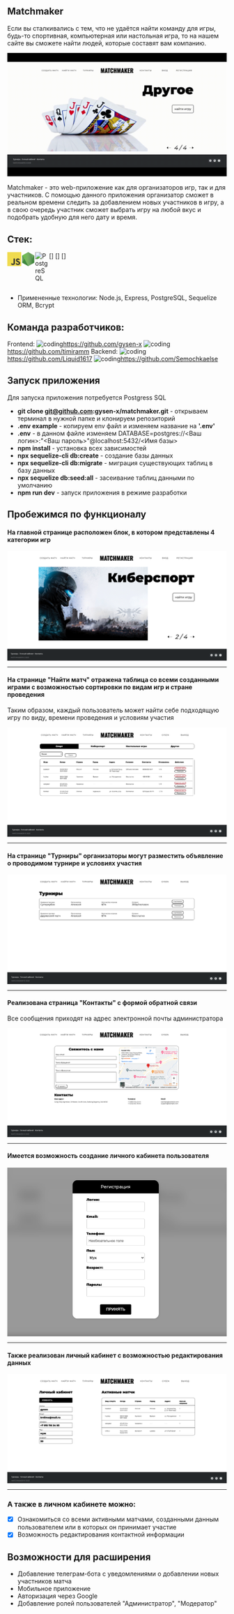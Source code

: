 ## Matchmaker

Если вы сталкивались с тем, что не удаётся найти команду для игры, будь-то спортивная, компьютерная или настольная игра, то на нашем сайте
вы сможете найти людей, которые составят вам компанию. 

![screen-gif](/readme-assets/Mainpage.gif)

Matchmaker - это web-приложение как для организаторов игр, так и для участников. С помощью данного приложения организатор сможет в реальном времени следить за добавлением новых участников в игру, а в свою очередь участник сможет выбрать игру на любой вкус и подобрать удобную для него дату и время.

## Стек:

[<img align="left" alt="JavaScript" width="32px" src="https://raw.githubusercontent.com/github/explore/80688e429a7d4ef2fca1e82350fe8e3517d3494d/topics/javascript/javascript.png" />]
[<img align="left" alt="Node.js" width="32px" src="https://raw.githubusercontent.com/github/explore/80688e429a7d4ef2fca1e82350fe8e3517d3494d/topics/nodejs/nodejs.png" />]
[<img align="left" alt="PostgreSQL" width="32px" src="https://img.icons8.com/color/50/000000/postgreesql.png"/>]

<br/>
<br/>
<br/>

- Примененные технологии: Node.js, Express, PostgreSQL, Sequelize ORM, Bcrypt

## Команда разработчиков:

Frontend:
 <img alt="coding" height="30" src="https://img.shields.io/badge/Github-355981?style=for-the-badge&logo=Github&logoColor=53B5CA">https://github.com/gysen-x
  <img alt="coding" height="30" src="https://img.shields.io/badge/Github-355981?style=for-the-badge&logo=Github&logoColor=53B5CA">https://github.com/timiramm
Backend:
 <img alt="coding" height="30" src="https://img.shields.io/badge/Github-355981?style=for-the-badge&logo=Github&logoColor=53B5CA">https://github.com/Liquid1617
 <img alt="coding" height="30" src="https://img.shields.io/badge/Github-355981?style=for-the-badge&logo=Github&logoColor=53B5CA">https://github.com/Semochkaelse


## Запуск приложения

Для запуска приложения потребуется Postgress SQL

 - <strong>git clone git@github.com:gysen-x/matchmaker.git</strong> - открываем терминал в нужной папке и клонируем репозиторий
 - <strong>.env example</strong> - копируем env файл и изменяем название на <strong>'.env'</strong>
 - <strong>.env</strong> - в данном файле изменяем DATABASE=postgres://<Ваш логин>:"<Ваш пароль>"@localhost:5432/<Имя базы>
 - <strong>npm install</strong> - установка всех зависимостей
 - <strong>npx sequelize-cli db:create</strong> - создание базы данных
 - <strong>npx sequelize-cli db:migrate</strong> - миграция существующих таблиц в базу данных
 - <strong>npx sequelize db:seed:all</strong> - засеивание таблиц данными по умолчанию
 - <strong>npm run dev</strong> - запуск приложения в режиме разработки



## Пробежимся по функционалу

#### На главной странице расположен блок, в котором представлены 4 категории игр

<img align="center" alt="Matchmaker" src="/readme-assets/Mainpage.png" />

 <hr> 
 
#### На странице "Найти матч" отражена таблица со всеми созданными играми с возможностью сортировки по видам игр и стране проведения
Таким образом, каждый пользователь может найти себе подходящую игру по виду, времени проведения и условиям участия

<img align="center" alt="Matchmaker" src="/readme-assets/Findmatch.png" />

 <hr> 
 
#### На странице "Турниры" организаторы могут разместить объявление о проводимом турнире и условиях участия

<img align="center" alt="Matchmaker" src="/readme-assets/Tournaments.png" />

 <hr> 
 
#### Реализована страница "Контакты" с формой обратной связи
Все сообщения приходят на адрес электронной почты администратора

<img align="center" alt="Matchmaker" src="/readme-assets/Contacts.png" />

 <hr> 
 
#### Имеется возможность создание личного кабинета пользователя

<img align="center" alt="Matchmaker" src="/readme-assets/Registration.png" />

 <hr> 
 
#### Также реализован личный кабинет с возможностью редактирования данных

<img align="center" alt="Matchmaker" src="/readme-assets/Profile.png" />

 <hr> 
 
### A также в личном кабинете можно: 
- [X] Ознакомиться со всеми активными матчами, созданными данным пользователем или в которых он принимает участие
- [X] Возможность редактирования контактной информации

## Возможности для расширения
 - Добавление телеграм-бота с уведомлениями о добавлении новых участников матча
 - Мобильное приложение
 - Авторизация через Google
 - Добавление ролей пользователей "Администратор", "Модератор"


